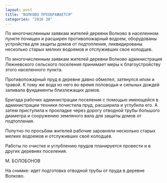 ```yaml
---
layout: post
title: "ВОЛКОВО ПРЕОБРАЖАЕТСЯ"
categories: "2016 38"
---
```


По многочисленным заявкам жителей деревни Волково в населенном пункте почищен и расширен противопожарный водоем, оборудованы устройства для защиты домов от подтопления, ликвидированы несколько старых мелких водоемов и отслуживших свое колодцев.

По многочисленным заявкам жителей деревни Волково администрация Лежневского сельского поселения принимает меры к благоустройству этого населенного пункта.

Противопожарный пруд в деревне давно обмелел, затянулся илом и травой. К тому же вода из него во время половодья и сильных дождей заливала фундаменты близлежащих домов.

Бригада рабочих администрации поселения с помощью имеющейся в администрации техники почистила пруд, расширила и углубила его. А затем приступила к прокладке через дорогу отводной трубы большого диаметра и сооружению земляного вала для защиты домов от подтопления.

Попутно по просьбам жителей рабочие заровняли несколько старых мелких водоемов и отслуживших своё колодцев.

Работы по очистке и углублению прудов планируется провести и в других деревнях поселения.

М. БОЛОБОНОВ

На снимке: идет подготовка отводной трубы от пруда в деревне Волково.


